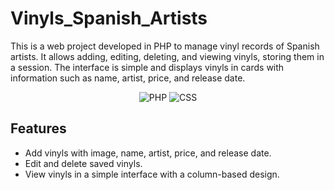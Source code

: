 # Vinyls_Spanish_Artists
This is a web project developed in PHP to manage vinyl records of Spanish artists. It allows adding, editing, deleting, and viewing vinyls, storing them in a session. The interface is simple and displays vinyls in cards with information such as name, artist, price, and release date.

<div style="text-align: center;">
<p align="center">
  <img src="https://img.shields.io/badge/PHP-777BB4?style=for-the-badge&logo=php&logoColor=white" alt="PHP"> 
  <img src="https://img.shields.io/badge/CSS-1572B6?style=for-the-badge&logo=css3&logoColor=white" alt="CSS">
</div>
</p>

## Features
- Add vinyls with image, name, artist, price, and release date.
- Edit and delete saved vinyls.
- View vinyls in a simple interface with a column-based design.
